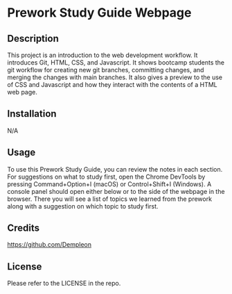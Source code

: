 # Prework Study Guide Webpage

## Description


This project is an introduction to the web development workflow. It introduces Git, HTML, CSS, and Javascript. It shows bootcamp students the git workflow for creating new git branches, committing changes, and merging the changes with main branches. It also gives a preview to the use of CSS and Javascript and how they interact with the contents of a HTML web page.



## Installation

N/A

## Usage

To use this Prework Study Guide, you can review the notes in each section. For suggestions on what to study first, open the Chrome DevTools by pressing Command+Option+I (macOS) or Control+Shift+I (Windows). A console panel should open either below or to the side of the webpage in the browser. There you will see a list of topics we learned from the prework along with a suggestion on which topic to study first.


## Credits

https://github.com/Dempleon

## License

Please refer to the LICENSE in the repo.